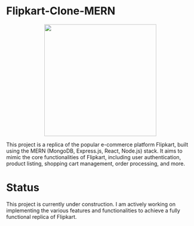 # Flipkart-Clone-MERN

<p align="center">
  <img width="300" height="300" src="https://github.com/AnkitNayak-eth/Flipkart-Clone-MERN/assets/52006128/d0811ca6-9b6e-42e8-b39a-ef8ce67d3879">
</p>


This project is a replica of the popular e-commerce platform Flipkart, built using the MERN (MongoDB, Express.js, React, Node.js) stack. It aims to mimic the core functionalities of Flipkart, including user authentication, product listing, shopping cart management, order processing, and more.

# Status
This project is currently under construction. I am actively working on implementing the various features and functionalities to achieve a fully functional replica of Flipkart.
